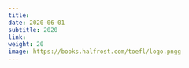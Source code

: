 ```yaml
---
title:
date: 2020-06-01
subtitle: 2020
link:
weight: 20
image: https://books.halfrost.com/toefl/logo.pngg
---
```

